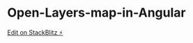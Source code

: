 # Open-Layers-map-in-Angular

[Edit on StackBlitz ⚡️](https://stackblitz.com/edit/ngx-ol-simplemap-ibqr2y)
